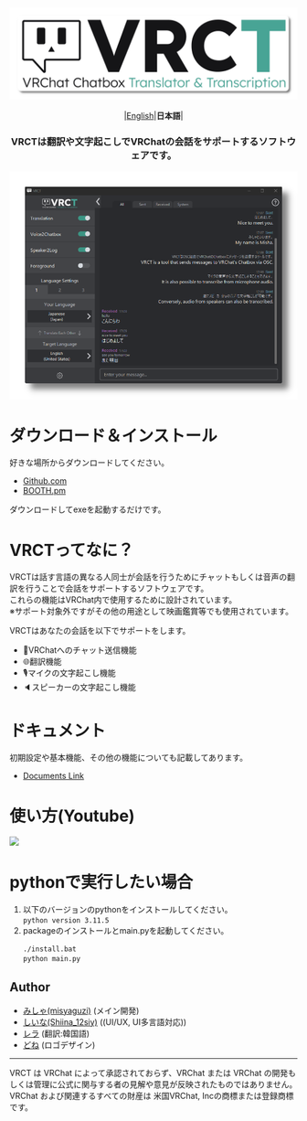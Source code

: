 <div align="center">

![](docs/vrct_logo.png)

|[English](./README.md)|**日本語**|

<h3>
VRCTは翻訳や文字起こしでVRChatの会話をサポートするソフトウェアです。
</h3>

![](docs/main_window.png)


<div align="left">

# ダウンロード＆インストール
好きな場所からダウンロードしてください。
- [Github.com](https://github.com/misyaguziya/VRCT/releases/)
- [BOOTH.pm](https://misyaguziya.booth.pm/)

ダウンロードしてexeを起動するだけです。

# VRCTってなに？
VRCTは話す言語の異なる人同士が会話を行うためにチャットもしくは音声の翻訳を行うことで会話をサポートするソフトウェアです。  
これらの機能はVRChat内で使用するために設計されています。  
※サポート対象外ですがその他の用途として映画鑑賞等でも使用されています。

VRCTはあなたの会話を以下でサポートをします。
- 💬VRChatへのチャット送信機能
- 🌐翻訳機能
- 🎙マイクの文字起こし機能
- 🔈スピーカーの文字起こし機能

# ドキュメント
初期設定や基本機能、その他の機能についても記載してあります。  
- [Documents Link](https://mzsoftware.notion.site/VRCT-Documents-be79b7a165f64442ad8f326d86c22246?pvs=4)

# 使い方(Youtube)
[![](https://img.youtube.com/vi/mI4DQaeaAPI/0.jpg)](https://www.youtube.com/watch?v=mI4DQaeaAPI)

# pythonで実行したい場合
1. 以下のバージョンのpythonをインストールしてください。  
    `python version 3.11.5`
2. packageのインストールとmain.pyを起動してください。  
    ```bash
    ./install.bat
    python main.py
    ```

## Author
- [みしゃ(misyaguzi)](https://github.com/misyaguziya) (メイン開発)
- [しいな(Shiina_12siy)](https://twitter.com/Shiina_12siy) ((UI/UX, UI多言語対応))
- [レラ](https://github.com/soumt-r) (翻訳:韓国語)
- [どね]() (ロゴデザイン)

---

VRCT は VRChat によって承認されておらず、VRChat または VRChat の開発もしくは管理に公式に関与する者の見解や意見が反映されたものではありません。VRChat および関連するすべての財産は 米国VRChat, Incの商標または登録商標です。